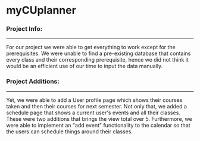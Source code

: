 # myCUplanner

### Project Info:
------
For our project we were able to get everything to work except for the prerequisites. We were unable to find a pre-existing database that contains every class and their corresponding prerequisite, hence we did not think it would be an efficient use of our time to input the data manually. 

### Project Additions:
------
Yet, we were able to add a User profile page which shows their courses taken and then their courses for next semester. Not only that, we added a schedule page that shows a current user's events and all their classes. These were two additions that brings the view total over 5. Furthermore, we were able to implement an "add event" functionality to the calendar so that the users can schedule things around their classes.